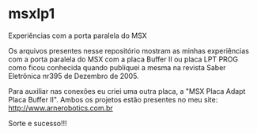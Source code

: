# msxlp1
Experiências com a porta paralela do MSX

Os arquivos presentes nesse repositório mostram as minhas experiências com a porta paralela do MSX com a placa Buffer II
ou placa LPT PROG como ficou conhecida quando publiquei a mesma na revista Saber Eletrônica nr395 de Dezembro de 2005.

Para auxiliar nas conexões eu criei uma outra placa, a "MSX Placa Adapt Placa Buffer II". Ambos os projetos estão presentes
no meu site: http://www.arnerobotics.com.br

Sorte e sucesso!!!
